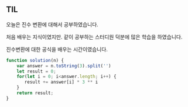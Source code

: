## TIL

오늘은 진수 변환에 대해서 공부하였습니다.

처음 배우는 지식이였지만. 같이 공부하는 스터디원 덕분에 많은 학습을 하였습니다.

진수변환에 대한 공식을 배우는 시간이였습니다.
```js
function solution(n) {
    var answer = n.toString(3).split('')
    let result = 0;
    for(let i = 0; i<answer.length; i++) {
       result += answer[i] * 3 ** i
    }
    return result;
}
```